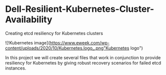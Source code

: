 # Dell-Resilient-Kubernetes-Cluster-Availability
Creating etcd resiliency for Kubernetes clusters

![!Kubernetes image](https://www.eweek.com/wp-content/uploads/2020/10/Kubernetes.logo_.png"Kubernetes logo")

In this project we will create several files that work in conjunction to provide resiliency for Kubernetes by giving robust recovery scenarios for failed etcd instances. 
